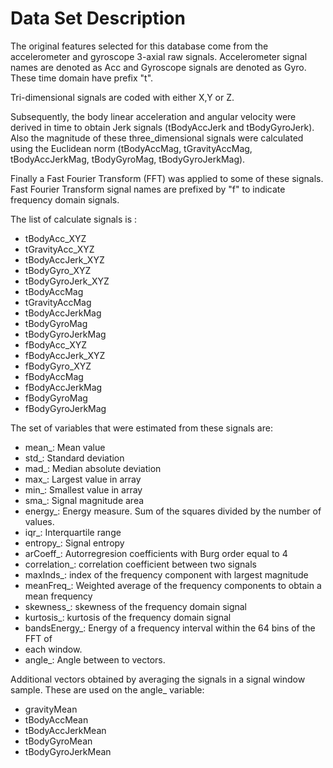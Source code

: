 Data Set Description
====================

The original features selected for this database come from the accelerometer and 
gyroscope 3-axial raw signals.
Accelerometer signal names are denoted as Acc and Gyroscope signals are denoted 
as Gyro. 
These time domain have prefix "t". 

Tri-dimensional signals are coded with either
X,Y or Z.

Subsequently, the body linear acceleration and angular velocity were derived in 
time to obtain Jerk signals (tBodyAccJerk and tBodyGyroJerk). Also the magnitude 
of these three_dimensional signals were calculated using the Euclidean norm 
(tBodyAccMag, tGravityAccMag, tBodyAccJerkMag, tBodyGyroMag, tBodyGyroJerkMag). 

Finally a Fast Fourier Transform (FFT) was applied to some of these signals.
Fast Fourier Transform signal names are prefixed by "f" to indicate frequency domain 
signals.

The list of calculate signals is :

* tBodyAcc_XYZ
* tGravityAcc_XYZ
* tBodyAccJerk_XYZ
* tBodyGyro_XYZ
* tBodyGyroJerk_XYZ
* tBodyAccMag
* tGravityAccMag
* tBodyAccJerkMag
* tBodyGyroMag
* tBodyGyroJerkMag
* fBodyAcc_XYZ
* fBodyAccJerk_XYZ
* fBodyGyro_XYZ
* fBodyAccMag
* fBodyAccJerkMag
* fBodyGyroMag
* fBodyGyroJerkMag

The set of variables that were estimated from these signals are: 

* mean_: Mean value
* std_: Standard deviation
* mad_: Median absolute deviation
* max_: Largest value in array
* min_: Smallest value in array
* sma_: Signal magnitude area
* energy_: Energy measure. Sum of the squares divided by the number of values.
* iqr_: Interquartile range
* entropy_: Signal entropy
* arCoeff_: Autorregresion coefficients with Burg order equal to 4
* correlation_: correlation coefficient between two signals
* maxInds_: index of the frequency component with largest magnitude
* meanFreq_: Weighted average of the frequency components to obtain a mean frequency
* skewness_: skewness of the frequency domain signal
* kurtosis_: kurtosis of the frequency domain signal
* bandsEnergy_: Energy of a frequency interval within the 64 bins of the FFT of
* each window.
* angle_: Angle between to vectors.


Additional vectors obtained by averaging the signals in a signal window sample. 
These are used on the angle_ variable:

* gravityMean
* tBodyAccMean
* tBodyAccJerkMean
* tBodyGyroMean
* tBodyGyroJerkMean


